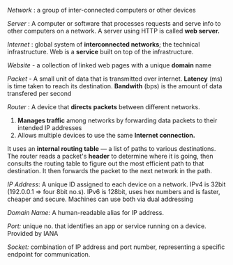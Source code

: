 *Network* : a group of inter-connected computers or other devices

*Server* : A computer or software that processes requests and serve info to other computers on a network. A server using HTTP is called **web server.**

*Internet* : global system of **interconnected networks**; the technical infrastructure. Web is a **service** built on top of the infrastructure.

*Website* - a collection of linked web pages with a unique **domain** name

*Packet* - A small unit of data that is transmitted over internet. **Latency** (ms) is time taken to reach its destination. **Bandwith** (bps) is the amount of data transfered per second

*Router* : A device that **directs** **packets** between different networks.
1. **Manages traffic** among networks by forwarding data packets to their intended IP addresses
2. Allows multiple devices to use the same **Internet connection.**

It uses an **internal routing table** — a list of paths to various destinations. The router reads a packet's **header** to determine where it is going, then consults the routing table to figure out the most efficient path to that destination. It then forwards the packet to the next network in the path.

*IP Address*: A unique ID assigned to each device on a network. IPv4 is 32bit (192.0.0.1 ⇒ four 8bit no.s). IPv6 is 128bit, uses hex numbers and is faster, cheaper and secure. Machines can use both via dual addressing

*Domain Name:* A human-readable alias for IP address.

*Port:* unique no. that identifies an app or service running on a device. Provided by IANA

*Socket:* combination of IP address and port number, representing a specific endpoint for communication.